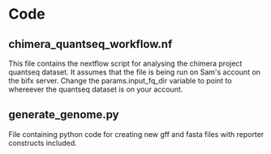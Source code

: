# Code

## chimera_quantseq_workflow.nf

This file contains the nextflow script for analysing the chimera project quantseq dataset.
It assumes that the file is being run on Sam's account on the bifx server.
Change the params.input_fq_dir variable to point to whereever the quantseq dataset is on your account.
 
## generate_genome.py
File containing python code for creating new gff and fasta files with reporter constructs included.
